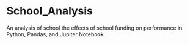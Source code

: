 # School_Analysis
An analysis of school the effects of school funding on performance in Python, Pandas, and Jupiter Notebook
